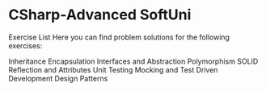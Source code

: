 # CSharp-Advanced SoftUni


Exercise List
Here you can find problem solutions for the following exercises:

Inheritance
Encapsulation
Interfaces and Abstraction
Polymorphism
SOLID
Reflection and Attributes
Unit Testing
Mocking and Test Driven Development
Design Patterns
